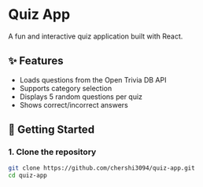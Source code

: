 # Quiz App

A fun and interactive quiz application built with React.

## ✨ Features

- Loads questions from the Open Trivia DB API  
- Supports category selection  
- Displays 5 random questions per quiz  
- Shows correct/incorrect answers  

## 🚀 Getting Started

### 1. Clone the repository

```bash
git clone https://github.com/chershi3094/quiz-app.git
cd quiz-app
